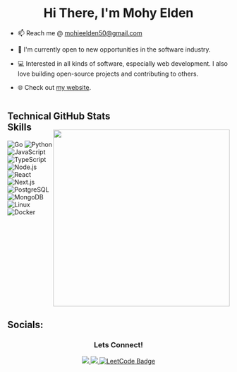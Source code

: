 <!-- photo -->
<!--  <img width="100%" height="auto" src="https://i.imgur.com/iXuL1HG.png" height="175px"/> -->
<!-- name gif -->
<!-- <h1 align="center">
  <a href="https://git.io/typing-svg">
    <img src="https://readme-typing-svg.herokuapp.com/?lines=This+is+Mohy+Elden;Nice+to+meet+you+%F0%9F%91%8B&center=true&size=30">
  </a>
</h1> --> 

<h1 align="center">Hi There, I'm Mohy Elden</h1>
<!-- <img src="https://raw.githubusercontent.com/MartinHeinz/MartinHeinz/master/wave.gif" width="30px"> -->

- 📫 Reach me @ mohieelden50@gmail.com  

<!-- - 🌱 I am currently diving into **web development**. -->

- 🤝 I'm currently open to new opportunities in the software industry.

- 💻 Interested in all kinds of software, especially web development. I also love building open-source projects and contributing to others.

<!-- - 📢 Take a look at my [resume](https://drive.google.com/file/d/1p-y6slBxUvMZ21R7IFVVVXLqsDr45zoB/view?usp=sharing). -->

- 🌐 Check out [my website](https://mohyware.vercel.app/).


<div style="display: flex; align-items: flex-start;">
  <div style="flex: 1;">
    
  ## Technical Skills
  ![Go](https://img.shields.io/static/v1?style=for-the-badge&message=Go&color=00ADD8&logo=Go&logoColor=FFFFFF&label=)
  ![Python](http://img.shields.io/badge/-Python-3776AB?style=for-the-badge&logo=python&logoColor=ffffff)
  ![JavaScript](https://img.shields.io/static/v1?style=for-the-badge&message=JavaScript&color=222222&logo=JavaScript&logoColor=F7DF1E&label=)
  ![TypeScript](https://img.shields.io/static/v1?style=for-the-badge&message=TypeScript&color=3178C6&logo=TypeScript&logoColor=FFFFFF&label=)
  ![Node.js](https://img.shields.io/static/v1?style=for-the-badge&message=Node.js&color=5FA04E&logo=Node.js&logoColor=FFFFFF&label=)
  ![React](https://img.shields.io/static/v1?style=for-the-badge&message=React&color=222222&logo=React&logoColor=61DAFB&label=)
  ![Next.js](https://img.shields.io/static/v1?style=for-the-badge&message=Next.js&color=000000&logo=Next.js&logoColor=FFFFFF&label=)
  ![PostgreSQL](https://img.shields.io/static/v1?style=for-the-badge&message=PostgreSQL&color=4169E1&logo=PostgreSQL&logoColor=FFFFFF&label=)
  ![MongoDB](https://img.shields.io/static/v1?style=for-the-badge&message=MongoDB&color=47A248&logo=MongoDB&logoColor=FFFFFF&label=)
  ![Linux](https://img.shields.io/static/v1?style=for-the-badge&message=Linux&color=222222&logo=Linux&logoColor=FCC624&label=)
  ![Docker](https://img.shields.io/static/v1?style=for-the-badge&message=Docker&color=2496ED&logo=Docker&logoColor=FFFFFF&label=)
  
  </div>
  <div style="flex: 1;">
    
  ## GitHub Stats
  <img width="400px" src="https://github-readme-stats.vercel.app/api?username=mohyware&theme=tokyonight&hide_border=false&include_all_commits=true&count_private=true">
  
  </div>
</div>


<!-- <div align="center"> -->
<!-- </div> -->

## Socials:
<h3 align="center">Lets Connect!</h3>
<p align="center">
  <a href="https://www.linkedin.com/in/mohyware/" target="_blank">
    <img src="https://img.shields.io/badge/LinkedIn-0077B5?style=for-the-badge&logo=linkedin&logoColor=white" />
  </a>
  <!-- <a href="https://leetcode.com/u/mohyware/" target="_blank">
  <img src="https://img.shields.io/static/v1?style=for-the-badge&message=LeetCode&color=222222&logo=LeetCode&logoColor=FFA116&label=" alt="LeetCode Badge"/> -->
  <!-- <a href="mailto:mohieelden50@gmail.com" target="_blank">
    <img src="https://img.shields.io/badge/Email-D14836?style=for-the-badge&logo=gmail&logoColor=white" />
  </a> -->
    <a href="https://x.com/Mohyware" target="_blank">
    <img src="https://img.shields.io/badge/Twitter-D14836?style=for-the-badge&logo=x&logoColor=Black&color=000000" />
  </a>
  <a href="http://discordapp.com/users/847860633856639003" target="_blank">
  <img src="https://img.shields.io/static/v1?style=for-the-badge&message=Discord&color=5865F2&logo=Discord&logoColor=FFFFFF&label=" alt="LeetCode Badge"/>
</a>
    <!-- <a href="https://www.instagram.com/mohyware/" target="_blank">
    <img src="https://img.shields.io/static/v1?style=for-the-badge&message=Instagram&color=E4405F&logo=Instagram&logoColor=FFFFFF&label=" />
  </a> -->
</p>


<!-- git hub cards -->

<!-- <img width="400px" src="https://github-readme-stats.vercel.app/api/top-langs/?username=mohyware&theme=tokyonight&hide_progress=true"> -->
<!-- <img width="550px" src="https://nirzak-streak-stats.vercel.app/?user=mohyware&theme=dark&hide_border=false"> -->

<!-- <img width="550px" src="https://github-contributor-stats.vercel.app/api?username=mohyware&limit=5&theme=shadow_blue&combine_all_yearly_contributions=true"> -->


<!-- Bassed on: https://github.com/mohyware/github-readme-stats -->
<!-- <p align="center">
  <br/>
  <a><img alt="mohy's Github Stats" src="https://github-readme-stats.vercel.app/api?username=mohyware&theme=dark&hide_border=true&include_all_commits=true&count_private=true" height="192px"/></a>
  <a><img alt="mohy's Top Languages" src="https://github-readme-stats.vercel.app/api/top-langs/?username=mohyware&theme=dark&hide_border=true&include_all_commits=true&count_private=true&layout=compact" height="192px"/></a>
  <br/> -->
<!-- <div align="center">   -->